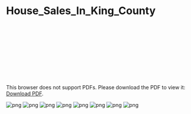 # House_Sales_In_King_County

<object data="https://github.com/yjchen9596/House_Sales_In_King_County/blob/main/House%20Sales%20in%20King%20County.pdf" type="application/pdf" width="700px" height="700px">
    <embed src="https://github.com/yjchen9596/House_Sales_In_King_County/blob/main/House%20Sales%20in%20King%20County.pdf">
        <p>This browser does not support PDFs. Please download the PDF to view it: <a href="https://github.com/yjchen9596/House_Sales_In_King_County/blob/main/House%20Sales%20in%20King%20County.pdf">Download PDF</a>.</p>
    </embed>
</object>

![png](https://github.com/yjchen9596/House_Sales_In_King_County/blob/main/House%20Sales%20in%20King%20County.jpeg?raw=true)
![png](https://github.com/yjchen9596/House_Sales_In_King_County/blob/main/House%20Sales%20in%20King%20County%202.jpeg?raw=true)
![png](https://github.com/yjchen9596/House_Sales_In_King_County/blob/main/House%20Sales%20in%20King%20County%203.jpeg?raw=true)
![png](https://github.com/yjchen9596/House_Sales_In_King_County/blob/main/House%20Sales%20in%20King%20County%204.jpeg?raw=true)
![png](https://github.com/yjchen9596/House_Sales_In_King_County/blob/main/House%20Sales%20in%20King%20County%205.jpeg?raw=true)
![png](https://github.com/yjchen9596/House_Sales_In_King_County/blob/main/House%20Sales%20in%20King%20County%206.jpeg?raw=true)
![png](https://github.com/yjchen9596/House_Sales_In_King_County/blob/main/House%20Sales%20in%20King%20County%207.jpeg?raw=true)
![png](https://github.com/yjchen9596/House_Sales_In_King_County/blob/main/House%20Sales%20in%20King%20County%208.jpeg?raw=true)


